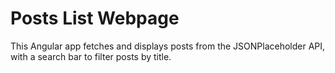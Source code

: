 # Posts List Webpage

This Angular app fetches and displays posts from the JSONPlaceholder API, with a search bar to filter posts by title.

